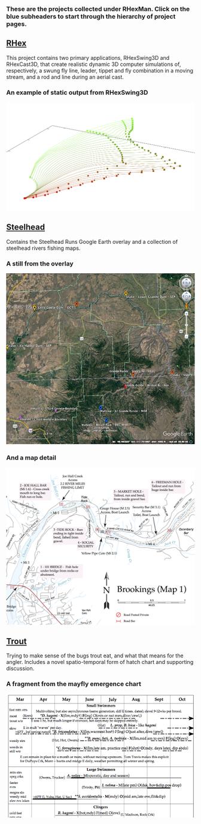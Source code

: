 ### These are the projects collected under RHexMan.  Click on the blue subheaders to start through the hierarchy of project pages.

## [RHex](https://rhexman.github.io/RHex/)

This project contains two primary applications, RHexSwing3D and RHexCast3D, that create realistic dynamic 3D computer simulations of, respectively, a swung fly line, leader, tippet and fly combination in a moving stream, and a rod and line during an aerial cast.

### An example of static output from RHexSwing3D

<p align="center">
<img src="SwingExampleCrop.png" width="600">
</p>

## [Steelhead](https://rhexman.github.io/Steelhead)

Contains the Steelhead Runs Google Earth overlay and a collection of steelhead rivers fishing maps.

### A still from the overlay

<p align="center">
<img src="SteelheadRuns_NE.jpg" width="600">
</p>


### And a map detail

<p align="center">
<img src="Chetco_1_Brookings_Crop.png" width="600">
</p>


## [Trout](https://rhexman.github.io/Trout)

Trying to make sense of the bugs trout eat, and what that means for the angler.  Includes a novel spatio-temporal form of hatch chart and supporting discussion.

### A fragment from the mayfly emergence chart

<p align="center">
<img src="MayflyChartFragment.png" width="600">
</p>
